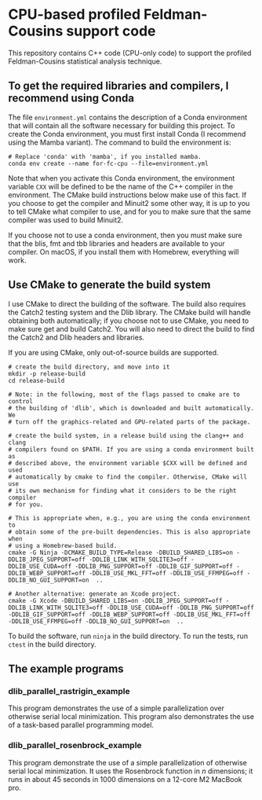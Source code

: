 # CPU-based profiled Feldman-Cousins support code

This repository contains C++ code (CPU-only code) to support the profiled Feldman-Cousins statistical analysis technique.

## To get the required libraries and compilers, I recommend using Conda

The file `environment.yml` contains the description of a Conda environment that will contain all the software necessary for building this project.
To create the Conda environment, you must first install Conda (I recommend using the Mamba variant).
The command to build the environment is:

    # Replace 'conda' with 'mamba', if you installed mamba.
    conda env create --name for-fc-cpu --file=environment.yml

Note that when you activate this Conda environment, the environment variable `CXX` will be defined to be the name of the C++ compiler in the environment.
The CMake build instructions below make use of this fact.
If you choose to get the compiler and Minuit2 some other way, it is up to you to tell CMake what compiler to use, and for you to make sure that the same compiler was used to build Minuit2.

If you choose not to use a conda environment, then you must make sure that the blis, fmt and tbb libraries and headers are available to your compiler. On macOS, if you install them with Homebrew, everything will work.

## Use CMake to generate the build system

I use CMake to direct the building of the software.
The build also requires the Catch2 testing system and the Dlib library.
The CMake build will handle obtaining both automatically; if you choose not to use CMake, you need to make sure get and build Catch2.
You will also need to direct the build to find the Catch2 and Dlib headers and libraries.

If you are using CMake, only out-of-source builds are supported.

    # create the build directory, and move into it
    mkdir -p release-build
    cd release-build

    # Note: in the following, most of the flags passed to cmake are to control
    # the building of 'dlib', which is downloaded and built automatically. We
    # turn off the graphics-related and GPU-related parts of the package.
    
    # create the build system, in a release build using the clang++ and clang
    # compilers found on $PATH. If you are using a conda environment built as
    # described above, the environment variable $CXX will be defined and used
    # automatically by cmake to find the compiler. Otherwise, CMake will use
    # its own mechanism for finding what it considers to be the right compiler
    # for you.

    # This is appropriate when, e.g., you are using the conda environment to
    # obtain some of the pre-built dependencies. This is also appropriate when
    # using a Homebrew-based build.
    cmake -G Ninja -DCMAKE_BUILD_TYPE=Release -DBUILD_SHARED_LIBS=on -DDLIB_JPEG_SUPPORT=off -DDLIB_LINK_WITH_SQLITE3=off -DDLIB_USE_CUDA=off -DDLIB_PNG_SUPPORT=off -DDLIB_GIF_SUPPORT=off -DDLIB_WEBP_SUPPORT=off -DDLIB_USE_MKL_FFT=off -DDLIB_USE_FFMPEG=off -DDLIB_NO_GUI_SUPPORT=on  ..

    # Another alternative: generate an Xcode project.
    cmake -G Xcode -DBUILD_SHARED_LIBS=on -DDLIB_JPEG_SUPPORT=off -DDLIB_LINK_WITH_SQLITE3=off -DDLIB_USE_CUDA=off -DDLIB_PNG_SUPPORT=off -DDLIB_GIF_SUPPORT=off -DDLIB_WEBP_SUPPORT=off -DDLIB_USE_MKL_FFT=off -DDLIB_USE_FFMPEG=off -DDLIB_NO_GUI_SUPPORT=on  ..

    
To build the software, run `ninja` in the build directory.
To run the tests, run `ctest` in the build directory.

## The example programs

### dlib_parallel_rastrigin_example

This program demonstrates the use of a simple parallelization over otherwise serial local minimization.
This program also demonstrates the use of a task-based parallel programming model.

### dlib_parallel_rosenbrock_example

This program demonstrate the use of a simple parallelization of otherwise serial local minimization.
It uses the Rosenbrock function in *n* dimensions; it runs in about 45 seconds in 1000 dimensions on a 12-core M2 MacBook pro.
